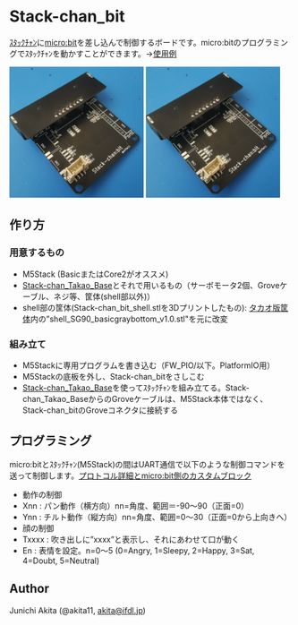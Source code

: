 # Stack-chan_bit

[ｽﾀｯｸﾁｬﾝ](https://protopedia.net/prototype/2345Stack-chan)に[micro:bit](https://www.switch-science.com/products/7952)を差し込んで制御するボードです。micro:bitのプログラミングでｽﾀｯｸﾁｬﾝを動かすことができます。→[使用例](https://twitter.com/akita11/status/1656496746321842176)

<img src="https://github.com/akita11/Stack-chan_bit/blob/main/stack-chan_bit1.jpg" width="240px">

<img src="https://github.com/akita11/Stack-chan_bit/blob/main/stack-chan_bit1.jpg" width="240px">


## 作り方

### 用意するもの
- M5Stack (BasicまたはCore2がオススメ)
- [Stack-chan_Takao_Base](https://github.com/akita11/Stack-chan_Takao_Base)とそれで用いるもの（サーボモータ2個、Groveケーブル、ネジ等、筐体(shell部以外)）
- shell部の筐体(Stack-chan_bit_shell.stlを3Dプリントしたもの): [タカオ版筐体](https://github.com/meganetaaan/stack-chan/tree/dev/v1.0/case/contributed/mongonta_case_for_SG90_and_M5GoBottomBoard/case_for_SG90andM5GoBottomBoard)内の”shell_SG90_basicgraybottom_v1.0.stl"を元に改変

### 組み立て
- M5Stackに専用プログラムを書き込む（FW_PIO/以下。PlatformIO用）
- M5Stackの底板を外し、Stack-chan_bitをさしこむ
- [Stack-chan_Takao_Base](https://github.com/akita11/Stack-chan_Takao_Base)を使ってｽﾀｯｸﾁｬﾝを組み立てる。Stack-chan_Takao_BaseからのGroveケーブルは、M5Stack本体ではなく、Stack-chan_bitのGroveコネクタに接続する


## プログラミング

micro:bitとｽﾀｯｸﾁｬﾝ(M5Stack)の間はUART通信で以下のような制御コマンドを送って制御します。[プロトコル詳細とmicro:bit側のカスタムブロック](https://docs.google.com/document/d/167KkDTLl4q2A9jWGB8BHNa3lgDhTbEqt-1NPs4zDYiw/edit#heading=h.bze9zta2801)

- 動作の制御
 - Xnn : パン動作（横方向）nn=角度、範囲＝-90〜90（正面=0）
 - Ynn : チルト動作（縦方向）nn=角度、範囲=0〜30（正面=0から上向きへ）
- 顔の制御
 - Txxxx : 吹き出しに”xxxx”と表示し、それにあわせて口が動く
 - En : 表情を設定。n=0〜5 (0=Angry, 1=Sleepy, 2=Happy, 3=Sat, 4=Doubt, 5=Neutral)


## Author

Junichi Akita (@akita11, akita@ifdl.jp)


